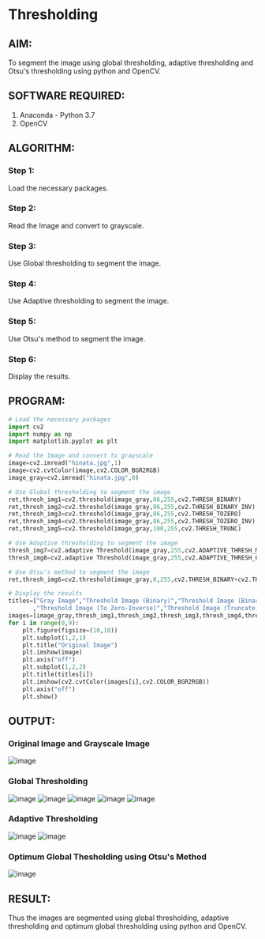 # Thresholding
## AIM:
To segment the image using global thresholding, adaptive thresholding and Otsu's thresholding using python and OpenCV.

## SOFTWARE REQUIRED:
1. Anaconda - Python 3.7
2. OpenCV

## ALGORITHM:

### Step 1:
Load the necessary packages.

### Step 2:
Read the Image and convert to grayscale.

### Step 3:
Use Global thresholding to segment the image.

### Step 4:
Use Adaptive thresholding to segment the image.

### Step 5:
Use Otsu's method to segment the image.

### Step 6:
Display the results.

## PROGRAM:
```python
# Load the necessary packages
import cv2
import numpy as np
import matplotlib.pyplot as plt

# Read the Image and convert to grayscale
image=cv2.imread("hinata.jpg",1)
image=cv2.cvtColor(image,cv2.COLOR_BGR2RGB)
image_gray=cv2.imread("hinata.jpg",0)

# Use Global thresholding to segment the image
ret,thresh_img1=cv2.threshold(image_gray,86,255,cv2.THRESH_BINARY)
ret,thresh_img2=cv2.threshold(image_gray,86,255,cv2.THRESH_BINARY_INV)
ret,thresh_img3=cv2.threshold(image_gray,86,255,cv2.THRESH_TOZERO)
ret,thresh_img4=cv2.threshold(image_gray,86,255,cv2.THRESH_TOZERO_INV)
ret,thresh_img5=cv2.threshold(image_gray,100,255,cv2.THRESH_TRUNC)

# Use Adaptive thresholding to segment the image
thresh_img7=cv2.adaptive Threshold(image_gray,255,cv2.ADAPTIVE_THRESH_MEAN_C,cv2.THRESH_BINARY,11,2)
thresh_img8=cv2.adaptive Threshold(image_gray,255,cv2.ADAPTIVE_THRESH_GAUSSIAN_C,cv2.THRESH_BINARY,11,2)

# Use Otsu's method to segment the image 
ret,thresh_img6=cv2.threshold(image_gray,0,255,cv2.THRESH_BINARY+cv2.THRESH_OTSU)

# Display the results
titles=["Gray Image","Threshold Image (Binary)","Threshold Image (Binary Inverse)","Threshold Image (To Zero)"
       ,"Threshold Image (To Zero-Inverse)","Threshold Image (Truncate)","Otsu","Adaptive Threshold (Mean)","Adaptive Threshold (Gaussian)"]
images=[image_gray,thresh_img1,thresh_img2,thresh_img3,thresh_img4,thresh_img5,thresh_img6,thresh_img7,thresh_img8]
for i in range(0,9):
    plt.figure(figsize=(10,10))
    plt.subplot(1,2,1)
    plt.title("Original Image")
    plt.imshow(image)
    plt.axis("off")
    plt.subplot(1,2,2)
    plt.title(titles[i])
    plt.imshow(cv2.cvtColor(images[i],cv2.COLOR_BGR2RGB))
    plt.axis("off")
    plt.show()
```
## OUTPUT:

### Original Image and Grayscale Image

![image](https://user-images.githubusercontent.com/70213227/169489869-4db178fc-7cae-40c2-b54a-76728f731590.png)

### Global Thresholding
![image](https://user-images.githubusercontent.com/70213227/169490398-08904106-a03a-429c-aafc-f828135bef57.png)
![image](https://user-images.githubusercontent.com/70213227/169490457-e753c45c-07b7-4edf-8529-56a2b1709cec.png)
![image](https://user-images.githubusercontent.com/70213227/169490496-5ae83203-0849-40b4-981e-7091aa8733de.png)
![image](https://user-images.githubusercontent.com/70213227/169490536-70abdd05-c85d-4007-9ff8-8f2d1d03b658.png)
![image](https://user-images.githubusercontent.com/70213227/169490573-43993450-9125-4924-acb6-c4106fa54808.png)

### Adaptive Thresholding
![image](https://user-images.githubusercontent.com/70213227/169490676-9af1d272-06b5-4754-9c19-95043fae5ce0.png)
![image](https://user-images.githubusercontent.com/70213227/169490718-3929ca38-051a-4164-8360-33ec8a3b34b8.png)



### Optimum Global Thesholding using Otsu's Method
![image](https://user-images.githubusercontent.com/70213227/169490758-66d0871d-5ab5-4b7f-85be-6ee1576e1aa1.png)


## RESULT:
Thus the images are segmented using global thresholding, adaptive thresholding and optimum global thresholding using python and OpenCV.
